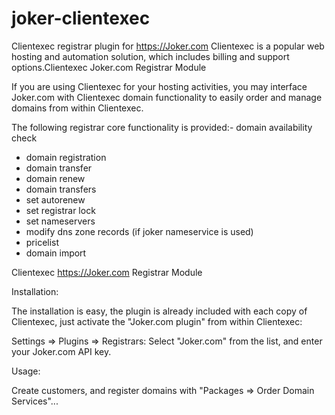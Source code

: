 # joker-clientexec
Clientexec registrar plugin for https://Joker.com
Clientexec is a popular web hosting and automation solution, which includes billing and support options.Clientexec Joker.com Registrar Module

If you are using Clientexec for your hosting activities, you may interface Joker.com  with Clientexec domain functionality to easily order and manage domains from within Clientexec. 

The following registrar core functionality is provided:- domain availability check

  *  domain registration
  *  domain transfer
  *  domain renew
  *  domain transfers
  *  set autorenew
  *  set registrar lock
  *  set nameservers
  *  modify dns zone records (if joker nameservice is used)
  *  pricelist
  *  domain import

Clientexec https://Joker.com Registrar Module
 
Installation:

The installation is easy, the plugin is already included with each copy of Clientexec, just activate the "Joker.com plugin" from within Clientexec:

Settings => Plugins => Registrars: Select "Joker.com" from the list, and enter your Joker.com API key.

 
Usage:

Create customers, and register domains with "Packages => Order Domain Services"...
 
